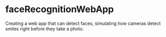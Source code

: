 # faceRecognitionWebApp
Creating a web app that can detect faces, simulating how cameras detect smiles right before they take a photo.
